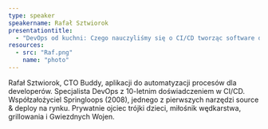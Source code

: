 ```yaml
---
type: speaker
speakername: Rafał Sztwiorok
presentationtitle:
  - "DevOps od kuchni: Czego nauczyliśmy się o CI/CD tworząc software do CI/CD"
resources:
  - src: "Raf.png"
    name: "photo"
---
```


Rafał Sztwiorok, CTO Buddy, aplikacji do automatyzacji procesów dla developerów. Specjalista DevOps z 10-letnim doświadczeniem w CI/CD. Współzałożyciel Springloops (2008), jednego z pierwszych narzędzi source & deploy na rynku. Prywatnie ojciec trójki dzieci, miłośnik wędkarstwa, grillowania i Gwiezdnych Wojen.
